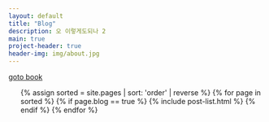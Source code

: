 ```yaml
---
layout: default
title: "Blog"
description: 오 이렇게도되나 2
main: true
project-header: true
header-img: img/about.jpg
---
```


<a href="https://beenpow.github.io/book/" target="_top">goto book</a>

<ul class="catalogue">
{% assign sorted = site.pages | sort: 'order' | reverse %}
{% for page in sorted %}
{% if page.blog == true %}
{% include post-list.html %}
{% endif %}
{% endfor %}
</ul>
